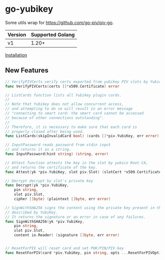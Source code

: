 # go-yubikey

Some utils wrap for <https://github.com/go-piv/piv-go>.

| Version | Supported Golang |
| ------- | ---------------- |
| v1      | 1.20+             |

[Installation](https://github.com/go-piv/piv-go/blob/1902689552e974ba88750e3ab71902d253172ead/README.md#installation)

## New Features

```go
// VerifyPIVCerts verify certs exported from yubikey PIV slots by Yubico PIV root ca
func VerifyPIVCerts(certs []*x509.Certificate) error

// ListCards function lists all Yubikey plugin cards.
//
// Note that Yubikey does not allow concurrent access,
// and attempting to do so will result in an error message
// "connecting to smart card: the smart card cannot be accessed
// because of other connections outstanding".
//
// Therefore, it is necessary to make sure that each card is
// properly closed after being used.
func ListCards(skipInvalidCard bool) (cards []*piv.YubiKey, err error)

// InputPassword reads password from stdin input
// and returns it as a string.
func InputPassword(hint string) (string, error)

// Attest function attests the key in the slot by yubico Root CA,
// and returns the certificate of the key.
func Attest(yk *piv.YubiKey, slot piv.Slot) (slotCert *x509.Certificate, err error)

// Decrypt decrypt by slot's private key
func Decrypt(yk *piv.YubiKey,
    pin string,
    slot piv.Slot,
    cipher []byte) (plaintext []byte, err error)

// SignWithSHA256 signs the content using the private key present in the slot
// described by YubiKey.
// It returns the signature or an error in case of any failures.
func SignWithSHA256(yk *piv.YubiKey,
    pin string,
    slot piv.Slot,
    content io.Reader) (signature []byte, err error)


// ResetForPIV will reset card and set PUK/PIN/PIV key
func ResetForPIV(card *piv.YubiKey, pin string, opts ...ResetForPIVOption) (err error)
```
